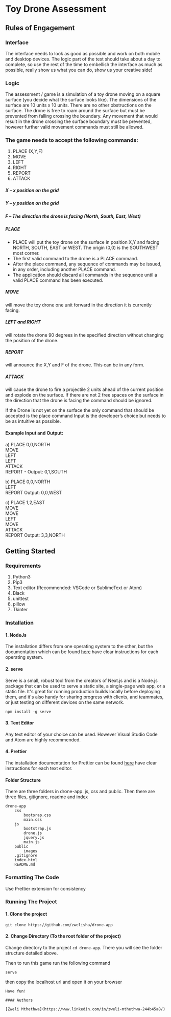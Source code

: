 # Toy Drone Assessment

## Rules of Engagement
### Interface
The interface needs to look as good as possible and work on both mobile and desktop devices. The logic part of the test should take about a day to complete, so use the rest of the time to embellish the interface as much as possible, really show us what you can do, show us your creative side!

### Logic
The assessment / game is a simulation of a toy drone moving on a square surface (you decide what the surface looks like). The dimensions of the surface are 10 units x 10 units. There are no other obstructions on the surface. The drone is free to roam around the surface but must be prevented from falling crossing the boundary. Any movement that would result in the drone crossing the surface boundary must be prevented, however further valid movement commands must still be allowed.

### The game needs to accept the following commands:
1. PLACE (X,Y,F)
2. MOVE
3. LEFT
4. RIGHT
5. REPORT
6. ATTACK

##### X – x position on the grid
##### Y – y position on the grid
##### F – The direction the drone is facing (North, South, East, West)


##### PLACE
- PLACE will put the toy drone on the surface in position X,Y and facing NORTH, SOUTH, EAST or WEST. The origin (0,0) is the SOUTHWEST most corner.
- The first valid command to the drone is a PLACE command.
- After the place command, any sequence of commands may be issued, in any order, including another PLACE
command.
- The application should discard all commands in the sequence until a valid PLACE command has been
executed.

##### MOVE 
will move the toy drone one unit forward in the direction it is currently facing.
##### LEFT and RIGHT 
will rotate the drone 90 degrees in the specified direction without changing the position of the drone.

##### REPORT 
will announce the X,Y and F of the drone. This can be in any form.
##### ATTACK 
will cause the drone to fire a projectile 2 units ahead of the current position and explode on the surface. If there are not 2 free spaces on the surface in the direction that the drone is facing the command should be ignored.

If the Drone is not yet on the surface the only command that should be accepted is the place command Input is the developer’s choice but needs to be as intuitive as possible.

#### Example Input and Output:
a) PLACE 0,0,NORTH <br/>
MOVE <br/>
LEFT <br/>
LEFT <br/>
ATTACK <br/>
REPORT - Output: 0,1,SOUTH

b) PLACE 0,0,NORTH <br/>
LEFT<br/>
REPORT Output: 0,0,WEST

c) PLACE 1,2,EAST <br/>
MOVE <br/>
MOVE <br/>
LEFT <br/>
MOVE <br/>
ATTACK <br/>
REPORT Output: 3,3,NORTH

## Getting Started

### Requirements

1. Python3
2. Pip3
3. Text editor (Recommended: VSCode or SublimeText or Atom)
4. Black
5. unittest
6. pillow
7. Tkinter


### Installation

#### 1. NodeJs

The installation differs from one operating system to the other, but the documentation which can be found [here](https://nodejs.org/en) have clear instructions for each operating system.

#### 2. serve

Serve is a small, robust tool from the creators of Next.js and is a Node.js package that can be used to serve a static site, a single-page web app, or a static file. It's great for running production builds locally before deploying them, and it's also handy for sharing progress with clients, and teammates, or just testing on different devices on the same network.

`npm install -g serve`

#### 3. Text Editor
Any text editor of your choice can be used. However Visual Studio Code and Atom are highly recommended.

#### 4. Prettier
The installation documentation for Prettier can be found [here](https://prettier.io/) have clear instructions for each text editor.


#### Folder Structure

There are three folders in drone-app. js, css and public. Then there are three files, gitignore, readme and index

```
drone-app
    css
        bootsrap.css
        main.css
    js
        bootstrap.js
        drone.js
        jquery.js
        main.js
    public
        images
    .gitignore
    index.html
    README.md
```

### Formatting The Code

Use Prettier extension for consistency

### Running The Project

#### 1. Clone the project
```
git clone https://github.com/zwelisha/drone-app
```

#### 2. Change Directory (To the root folder of the project)

Change directory to the project `cd drone-app`.
There you will see the folder structure detailed above.



Then to run this game run the following command

```
serve
```
then copy the localhost url and open it on your browser

```
Have fun!

#### Authors

[Zweli Mthethwa](https://www.linkedin.com/in/zweli-mthethwa-244b45a8/)